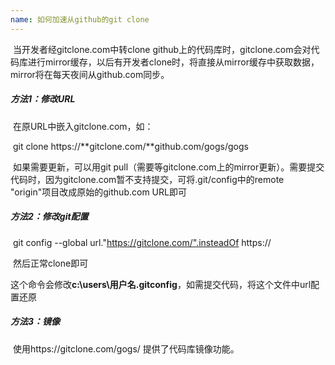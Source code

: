 ```yaml
---
name: 如何加速从github的git clone
---
```


​	当开发者经gitclone.com中转clone github上的代码库时，gitclone.com会对代码库进行mirror缓存，以后有开发者clone时，将直接从mirror缓存中获取数据，mirror将在每天夜间从github.com同步。

##### 方法1：修改URL

​	在原URL中嵌入gitclone.com，如：

​	git clone https://**gitclone.com/**github.com/gogs/gogs

​	如果需要更新，可以用git pull（需要等gitclone.com上的mirror更新）。需要提交代码时，因为gitclone.com暂不支持提交，可将.git/config中的remote "origin"项目改成原始的github.com URL即可

##### 方法2：修改git配置

​	git config --global url."https://gitclone.com/".insteadOf https://

​	然后正常clone即可

​	这个命令会修改**c:\users\用户名\.gitconfig**，如需提交代码，将这个文件中url配置还原

##### 方法3：镜像

​	使用https://gitclone.com/gogs/ 提供了代码库镜像功能。